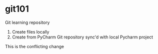 # git101
Git learning repository


1. Create files locally
2. Create from PyCharm Git repository sync'd with local Pycharm project

This is the conflicting change